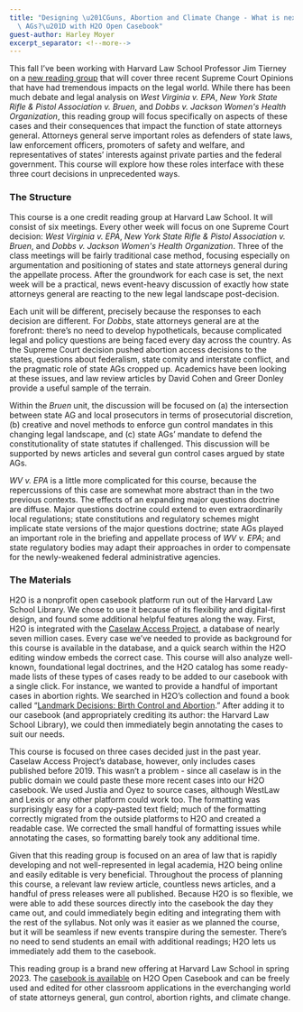 ```yaml
---
title: "Designing \u201CGuns, Abortion and Climate Change - What is next for State\
  \ AGs?\u201D with H2O Open Casebook"
guest-author: Harley Moyer
excerpt_separator: <!--more-->
---
```

This fall I’ve been working with Harvard Law School Professor Jim Tierney on a [new reading group](https://opencasebook.org/casebooks/7076-guns-abortion-and-climate-change/) that will cover three recent Supreme Court Opinions that have had tremendous impacts on the legal world. While there has been much debate and legal analysis on *West Virginia v. EPA*, *New York State Rifle & Pistol Association v. Bruen*, and *Dobbs v. Jackson Women's Health Organization*, this reading group will focus specifically on aspects of these cases and their consequences that impact the function of state attorneys general. Attorneys general serve important roles as defenders of state laws, law enforcement officers, promoters of safety and welfare, and representatives of states’ interests against private parties and the federal government. This course will explore how these roles interface with these three court decisions in unprecedented ways.  

<!--more-->

### The Structure

This course is a one credit reading group at Harvard Law School. It will consist of six meetings. Every other week will focus on one Supreme Court decision: *West Virginia v. EPA*, *New York State Rifle & Pistol Association v. Bruen*, and *Dobbs v. Jackson Women's Health Organization*. Three of the class meetings will be fairly traditional case method, focusing especially on argumentation and positioning of states and state attorneys general during the appellate process. After the groundwork for each case is set, the next week will be a practical, news event-heavy discussion of exactly how state attorneys general are reacting to the new legal landscape post-decision. 

Each unit will be different, precisely because the responses to each decision are different. For *Dobbs*, state attorneys general are at the forefront: there’s no need to develop hypotheticals, because complicated legal and policy questions are being faced every day across the country. As the Supreme Court decision pushed abortion access decisions to the states, questions about federalism, state comity and interstate conflict, and the pragmatic role of state AGs cropped up. Academics have been looking at these issues, and law review articles by David Cohen and Greer Donley provide a useful sample of the terrain.

Within the *Bruen* unit, the discussion will be focused on (a) the intersection between state AG and local prosecutors in terms of prosecutorial discretion, (b) creative and novel methods to enforce gun control mandates in this changing legal landscape, and (c) state AGs’ mandate to defend the constitutionality of state statutes if challenged. This discussion will be supported by news articles and several gun control cases argued by state AGs. 
 
*WV v. EPA* is a little more complicated for this course, because the repercussions of this case are somewhat more abstract than in the two previous contexts. The effects of an expanding major questions doctrine are diffuse. Major questions doctrine could extend to even extraordinarily local regulations; state constitutions and regulatory schemes might implicate state versions of the major questions doctrine; state AGs played an important role in the briefing and appellate process of *WV v. EPA*; and state regulatory bodies may adapt their approaches in order to compensate for the newly-weakened federal administrative agencies. 

### The Materials

H2O is a nonprofit open casebook platform run out of the Harvard Law School Library. We chose to use it because of its flexibility and digital-first design, and found some additional helpful features along the way. First, H2O is integrated with the [Caselaw Access Project](https://case.law), a database of nearly seven million cases. Every case we’ve needed to provide as background for this course is available in the database, and a quick search within the H2O editing window embeds the correct case. This course will also analyze well-known, foundational legal doctrines, and the H2O catalog has some ready-made lists of these types of cases ready to be added to our casebook with a single click. For instance, we wanted to provide a handful of important cases in abortion rights. We searched in H2O’s collection and found a book called “[Landmark Decisions: Birth Control and Abortion](https://opencasebook.org/casebooks/838/).” After adding it to our casebook (and appropriately crediting its author: the Harvard Law School Library), we could then immediately begin annotating the cases to suit our needs. 
 
This course is focused on three cases decided just in the past year. Caselaw Access Project’s database, however, only includes cases published before 2019. This wasn’t a problem - since all caselaw is in the public domain we could paste these more recent cases into our H2O casebook. We used Justia and Oyez to source cases, although WestLaw and Lexis or any other platform could work too. The formatting was surprisingly easy for a copy-pasted text field; much of the formatting correctly migrated from the outside platforms to H2O and created a readable case. We corrected the small handful of formatting issues while annotating the cases, so formatting barely took any additional time.   
 
Given that this reading group is focused on an area of law that is rapidly developing and not well-represented in legal academia, H2O being online and easily editable is very beneficial. Throughout the process of planning this course, a relevant law review article, countless news articles, and a handful of press releases were all published. Because H2O is so flexible, we were able to add these sources directly into the casebook the day they came out, and could immediately begin editing and integrating them with the rest of the syllabus. Not only was it easier as we planned the course, but it will be seamless if new events transpire during the semester. There’s no need to send students an email with additional readings; H2O lets us immediately add them to the casebook. 
 
This reading group is a brand new offering at Harvard Law School in spring 2023. The [casebook is available](https://opencasebook.org/casebooks/7076-guns-abortion-and-climate-change/) on H2O Open Casebook and can be freely used and edited for other classroom applications in the everchanging world of state attorneys general, gun control, abortion rights, and climate change.

